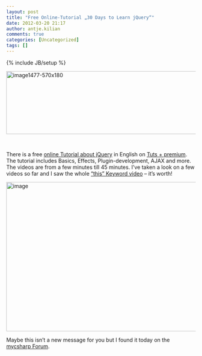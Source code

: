 ```yaml
---
layout: post
title: "Free Online-Tutorial „30 Days to Learn jQuery“"
date: 2012-03-20 21:17
author: antje.kilian
comments: true
categories: [Uncategorized]
tags: []
---
```

{% include JB/setup %}
<p><a href="http://code-inside.de/blog-in/wp-content/uploads/image1477-570x180.png"><img style="background-image: none; border-bottom: 0px; border-left: 0px; padding-left: 0px; padding-right: 0px; display: inline; border-top: 0px; border-right: 0px; padding-top: 0px" title="image1477-570x180" border="0" alt="image1477-570x180" src="http://code-inside.de/blog-in/wp-content/uploads/image1477-570x180_thumb.png" width="527" height="167" /></a><b></b></p>  <p>&#160;</p>  <p>There is a free <a href="http://tutsplus.com/course/30-days-to-learn-jquery/">online Tutorial about jQuery</a> in English on <a href="http://tutsplus.com/">Tuts + premium</a>. The tutorial includes Basics, Effects, Plugin-development, AJAX and more. The videos are from a few minutes till 45 minutes. I’ve taken a look on a few videos so far and I saw the whole <a href="http://tutsplus.com/lesson/the-this-keyword/">“this” Keyword video</a> – it’s worth!</p>  <p><img style="background-image: none; border-bottom: 0px; border-left: 0px; padding-left: 0px; padding-right: 0px; border-top: 0px; border-right: 0px; padding-top: 0px" title="image" border="0" alt="image" src="http://code-inside.de/blog/wp-content/uploads/image1478.png" width="571" height="396" /></p>  <p>Maybe this isn’t a new message for you but I found it today on the <a href="http://www.mycsharp.de/wbb2/thread.php?threadid=101405">mycsharp Forum</a>.</p>
